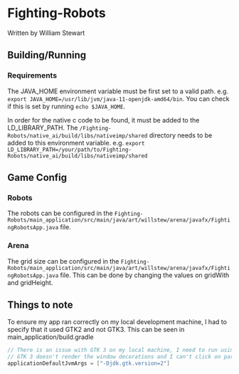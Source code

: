 # Fighting-Robots
Written by William Stewart

## Building/Running
### Requirements
The JAVA_HOME environment variable must be first set to a valid path.
e.g. `export JAVA_HOME=/usr/lib/jvm/java-11-openjdk-amd64/bin`.
You can check if this is set by running `echo $JAVA_HOME`.

In order for the native c code to be found, it must be added to the LD_LIBRARY_PATH.
The `/Fighting-Robots/native_ai/build/libs/nativeimp/shared` directory needs to be added to this environment variable.
e.g. `export LD_LIBRARY_PATH=/your/path/to/Fighting-Robots/native_ai/build/libs/nativeimp/shared`

## Game Config
### Robots
The robots can be configured in the `Fighting-Robots/main_application/src/main/java/art/willstew/arena/javafx/FightingRobotsApp.java` file.

### Arena
The grid size can be configured in the `Fighting-Robots/main_application/src/main/java/art/willstew/arena/javafx/FightingRobotsApp.java` file. This can be done by changing the values on gridWith and gridHeight.

## Things to note
To ensure my app ran correctly on my local development machine, I had to specify that it used GTK2 and not GTK3. This can be seen in main_application/build.gradle
```groovy
// There is an issue with GTK 3 on my local machine, I need to run using GTK 2 in order to resolve it
// GTK 3 doesn't render the window decorations and I can't click on parts of the app
applicationDefaultJvmArgs = ["-Djdk.gtk.version=2"]
```
